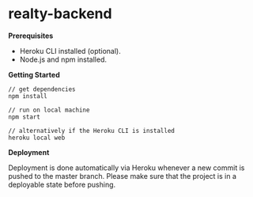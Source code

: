 # realty-backend

**Prerequisites**
- Heroku CLI installed (optional).
- Node.js and npm installed.

**Getting Started**
```
// get dependencies
npm install

// run on local machine
npm start

// alternatively if the Heroku CLI is installed
heroku local web

```

**Deployment**

Deployment is done automatically via Heroku whenever a new commit is pushed to the master branch. Please make sure that the project is in a deployable state before pushing.
